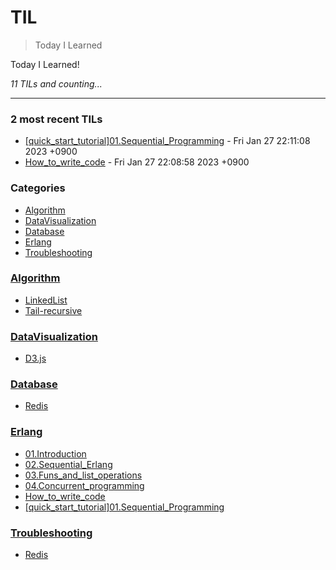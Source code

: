 # TIL
> Today I Learned

Today I Learned! 


_11 TILs and counting..._

---

### 2 most recent TILs

- [[quick_start_tutorial]01.Sequential_Programming](Erlang/[quick_start_tutorial]01.Sequential_Programming.md) - Fri Jan 27 22:11:08 2023 +0900
- [How_to_write_code](Erlang/How_to_write_code.md) - Fri Jan 27 22:08:58 2023 +0900

### Categories

- [Algorithm](#Algorithm)
- [DataVisualization](#DataVisualization)
- [Database](#Database)
- [Erlang](#Erlang)
- [Troubleshooting](#Troubleshooting)

### [Algorithm](#Algorithm)
- [LinkedList](Algorithm/LinkedList.md)
- [Tail-recursive](Algorithm/Tail-recursive.md)

### [DataVisualization](#DataVisualization)
- [D3.js](DataVisualization/D3.js.md)

### [Database](#Database)
- [Redis](Database/Redis.md)

### [Erlang](#Erlang)
- [01.Introduction](Erlang/01.Introduction.md)
- [02.Sequential_Erlang](Erlang/02.Sequential_Erlang.md)
- [03.Funs_and_list_operations](Erlang/03.Funs_and_list_operations.md)
- [04.Concurrent_programming](Erlang/04.Concurrent_programming.md)
- [How_to_write_code](Erlang/How_to_write_code.md)
- [[quick_start_tutorial]01.Sequential_Programming](Erlang/[quick_start_tutorial]01.Sequential_Programming.md)

### [Troubleshooting](#Troubleshooting)
- [Redis](Troubleshooting/Redis.md)

[1]: https://simonwillison.net/2020/Apr/20/self-rewriting-readme/
[2]: https://github.com/jbranchaud/til

